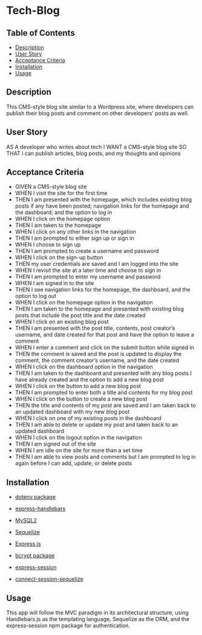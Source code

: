 # Tech-Blog


## Table of Contents
- [Description](#description)
- [User Story](#user-story)
- [Acceptance Criteria](#acceptance-criteria)
- [Installation](#installation)
- [Usage](#usage)


## Description

This CMS-style blog site similar to a Wordpress site, where developers can publish their blog posts and comment on other developers’ posts as well.

## User Story

AS A developer who writes about tech
I WANT a CMS-style blog site
SO THAT I can publish articles, blog posts, and my thoughts and opinions

## Acceptance Criteria

- GIVEN a CMS-style blog site
- WHEN I visit the site for the first time
- THEN I am presented with the homepage, which includes existing blog posts if any have been posted; navigation links for the homepage and the dashboard; and the option to log in
- WHEN I click on the homepage option
- THEN I am taken to the homepage
- WHEN I click on any other links in the navigation
- THEN I am prompted to either sign up or sign in
- WHEN I choose to sign up
- THEN I am prompted to create a username and password
- WHEN I click on the sign-up button
- THEN my user credentials are saved and I am logged into the site
- WHEN I revisit the site at a later time and choose to sign in
- THEN I am prompted to enter my username and password
- WHEN I am signed in to the site
- THEN I see navigation links for the homepage, the dashboard, and the option to log out
- WHEN I click on the homepage option in the navigation
- THEN I am taken to the homepage and presented with existing blog posts that include the post title and the date created
- WHEN I click on an existing blog post
- THEN I am presented with the post title, contents, post creator’s username, and date created for that post and have the option to leave a comment
- WHEN I enter a comment and click on the submit button while signed in
- THEN the comment is saved and the post is updated to display the comment, the comment creator’s username, and the date created
- WHEN I click on the dashboard option in the navigation
- THEN I am taken to the dashboard and presented with any blog posts I have already created and the option to add a new blog post
- WHEN I click on the button to add a new blog post
- THEN I am prompted to enter both a title and contents for my blog post
- WHEN I click on the button to create a new blog post
- THEN the title and contents of my post are saved and I am taken back to an updated dashboard with my new blog post
- WHEN I click on one of my existing posts in the dashboard
- THEN I am able to delete or update my post and taken back to an updated dashboard
- WHEN I click on the logout option in the navigation
- THEN I am signed out of the site
- WHEN I am idle on the site for more than a set time
- THEN I am able to view posts and comments but I am prompted to log in again before I can add, update, or delete posts

## Installation

- [dotenv package](https://www.npmjs.com/package/dotenv) 

- [express-handlebars](https://www.npmjs.com/package/express-handlebars)

- [MySQL2](https://www.npmjs.com/package/mysql2)

- [Sequelize](https://www.npmjs.com/package/sequelize)

- [Express.js](https://www.npmjs.com/package/express)

- [bcrypt package](https://www.npmjs.com/package/bcrypt)  

- [express-session](https://www.npmjs.com/package/express-session)  

- [connect-session-sequelize](https://www.npmjs.com/package/connect-session-sequelize) 


## Usage

This app will follow the MVC paradigm in its architectural structure, using Handlebars.js as the templating language, Sequelize as the ORM, and the express-session npm package for authentication.
